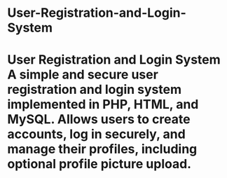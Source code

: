 # User-Registration-and-Login-System
# User Registration and Login System  A simple and secure user registration and login system implemented in PHP, HTML, and MySQL. Allows users to create accounts, log in securely, and manage their profiles, including optional profile picture upload.
